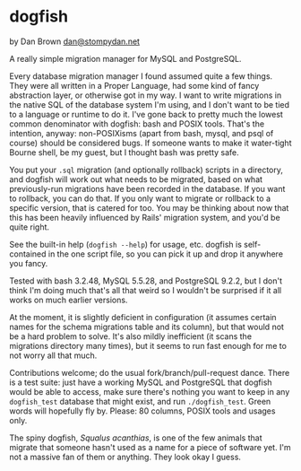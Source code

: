 # dogfish

by Dan Brown <dan@stompydan.net>

A really simple migration manager for MySQL and PostgreSQL.

Every database migration manager I found assumed quite a few things. They were all written in a Proper Language, had some kind of fancy abstraction layer, or otherwise got in my way. I want to write migrations in the native SQL of the database system I'm using, and I don't want to be tied to a language or runtime to do it. I've gone back to pretty much the lowest common denominator with dogfish: bash and POSIX tools. That's the intention, anyway: non-POSIXisms (apart from bash, mysql, and psql of course) should be considered bugs. If someone wants to make it water-tight Bourne shell, be my guest, but I thought bash was pretty safe.

You put your `.sql` migration (and optionally rollback) scripts in a directory, and dogfish will work out what needs to be migrated, based on what previously-run migrations have been recorded in the database. If you want to rollback, you can do that. If you only want to migrate or rollback to a specific version, that is catered for too. You may be thinking about now that this has been heavily influenced by Rails' migration system, and you'd be quite right.

See the built-in help (`dogfish --help`) for usage, etc. dogfish is self-contained in the one script file, so you can pick it up and drop it anywhere you fancy.

Tested with bash 3.2.48, MySQL 5.5.28, and PostgreSQL 9.2.2, but I don't think I'm doing much that's all that weird so I wouldn't be surprised if it all works on much earlier versions.

At the moment, it is slightly deficient in configuration (it assumes certain names for the schema migrations table and its column), but that would not be a hard problem to solve. It's also mildly inefficient (it scans the migrations directory many times), but it seems to run fast enough for me to not worry all that much.

Contributions welcome; do the usual fork/branch/pull-request dance. There is a test suite: just have a working MySQL and PostgreSQL that dogfish would be able to access, make sure there's nothing you want to keep in any `dogfish_test` database that might exist, and run `./dogfish_test`. Green words will hopefully fly by. Please: 80 columns, POSIX tools and usages only.

The spiny dogfish, _Squalus acanthias_, is one of the few animals that migrate
that someone hasn't used as a name for a piece of software yet. I'm not a
massive fan of them or anything. They look okay I guess.
